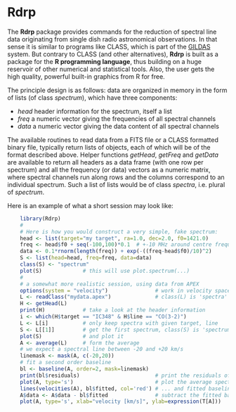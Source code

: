 # Rdrp

The **Rdrp** package provides commands for the reduction of spectral line
data originating from single dish radio astronomical observations. In
that sense it is similar to programs like CLASS, which is part of the
[GILDAS](https://www.iram.fr/IRAMFR/GILDAS/) system. But
contrary to CLASS (and other alternatives), **Rdrp** is built as a
package for the **R programming language**, thus building on a huge
reservoir of other numerical and statistical tools. Also, the user
gets the high quality, powerful built-in graphics from R for free.

The principle design is as follows: data are organized in memory in
the form of lists (of class *spectrum*), which have three components:

 * *head* header information for the spectrum, itself a list
 * *freq* a numeric vector giving the frequencies of all spectral
   channels
 * *data* a numeric vector giving the data content of all spectral channels

The available routines to read data from a FITS file or a CLASS
formatted binary file, typically return lists of objects, each of
which will be of the format described above. Helper functions
*getHead*, *getFreq* and *getData* are available to return all headers as a data
frame (with one row per spectrum) and all the frequency (or data)
vectors as a numeric matrix, where spectral channels run along rows
and the columns correspond to an individual spectrum. Such a list of
lists would be of class *spectra*, i.e. plural of *spectrum*.

Here is an example of what a short session may look like:

``` r
    library(Rdrp)
	# 
    # Here is how you would construct a very simple, fake spectrum:
    head <- list(target="my target", ra=1.0, dec=2.0, f0=1421.0)
    freq <- head$f0 + seq(-100,100)*0.1  # +-10 MHz around centre frequency
    data <- 0.1*rnorm(length(freq)) + exp(-((freq-head$f0)/10)^2)
    S <- list(head=head, freq=freq, data=data)
    class(S) <- "spectrum"
    plot(S)             # this will use plot.spectrum(...)
    #
    # a somewhat more realistic session, using data from APEX
    options(system = "velocity")               # work in velocity space
    L <- readClass("mydata.apex")              # class(L) is 'spectra'
    H <- getHead(L)
    print(H)            # take a look at the header information
    i <- which(H$target == "IC348" & H$line == "CO(3-2)")
    L <- L[i]           # only keep spectra with given target, line
    S <- L[[1]]         # get the first spectrum, class(S) is 'spectrum'
    plot(S)             # and plot it
    A <- average(L)     # form the average
    # we expect a spectral line between -20 and +20 km/s
    linemask <- mask(A, c(-20,20))
    # fit a second order baseline
    bl <- baseline(A, order=2, mask=linemask)
    print(bl$residuals)                        # print the residuals of the fit
    plot(A, type='s')                          # plot the average spectrum 
    lines(velocities(A), bl$fitted, col='red') # ... and fitted baseline
    A$data <- A$data - bl$fitted               # subtract the fitted baseline
    plot(A, type='s', xlab="velocity [km/s]", ylab=expression(T[A]))
```
